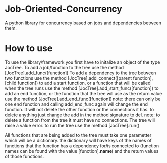 # Job-Oriented-Concurrency
A python library for concurrency based on jobs and dependencies between them.

# How to use
To use the library/framework you first have to initalize an object of the type JocTree. 
To add a job/function to the tree use the method [JocTree].add_func([function])
To add a dependency to the tree between two functions use the method [JocTree].add_connect([parent function], [child function])
to add a start function, or a function that will be called when the tree runs use the method [JocTree].add_start_func([function])
to add an end function, or the function that the tree will use as the return value use the method [JocTree].add_end_func([function])
note: there can only be one end function and calling add_end_func again will change the end function. It will not delete the other function or the connections it has.
to delete anything just change the add in the method signature to del. 
note: to delete a function from the tree it must have no connections. The tree will raise a value error.
to run the tree use the method [JocTree].run()

All functions that are being added to the tree must take one parametter which will be a dictionary. the dictionary will have keys of the names of functions that the function has a dependency for/is connected to (function names can be found with the value [function].__name__) and the return values of those functions.
